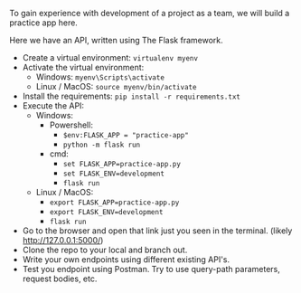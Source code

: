 To gain experience with development of a project as a team, we will build a practice app here.


Here we have an API, written using The Flask framework.

* Create a virtual environment: `virtualenv myenv`
* Activate the virtual environment: 
  * Windows: `myenv\Scripts\activate`
  * Linux / MacOS:  `source myenv/bin/activate`
* Install the requirements: `pip install -r requirements.txt`
* Execute the API:
  * Windows:
    * Powershell:
      * `$env:FLASK_APP = "practice-app"`
      * `python -m flask run`
    * cmd: 
      * `set FLASK_APP=practice-app.py`
      * `set FLASK_ENV=development`
      * `flask run`
  * Linux / MacOS:
    * `export FLASK_APP=practice-app.py`
    * `export FLASK_ENV=development`
    * `flask run` 
* Go to the browser and open that link just you seen in the terminal.  (likely http://127.0.0.1:5000/)
* Clone the repo to your local and branch out. 
* Write your own endpoints using different existing API's.
* Test you endpoint using Postman. Try to use query-path parameters, request bodies, etc. 
